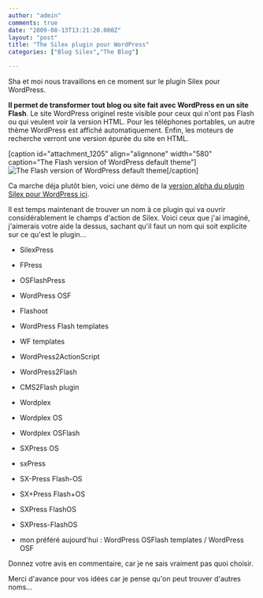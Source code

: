 ```yaml
---
author: "admin"
comments: true
date: "2009-08-13T13:21:20.000Z"
layout: "post"
title: "The Silex plugin pour WordPress"
categories: ["Blog Silex","The Blog"]

---
```

Sha et moi nous travaillons en ce moment sur le plugin Silex pour WordPress.

**Il permet de transformer tout blog ou site fait avec WordPress en un site Flash**. Le site WordPress originel reste visible pour ceux qui n'ont pas Flash ou qui veulent voir la version HTML. Pour les téléphones portables, un autre thème WordPress est affiché automatiquement. Enfin, les moteurs de recherche verront une version épurée du site en HTML.

[caption id="attachment_1205" align="alignnone" width="580" caption="The Flash version of WordPress default theme"]![The Flash version of WordPress default theme](https://www.silexlabs.org/wp-content/uploads/2009/08/screenshot-1.png)[/caption]

Ca marche déja plutôt bien, voici une démo de la [version alpha du plugin Silex pour WordPress ici]( http://hoyau.info/demos/1silex4wp/).

<!-- more -->

Il est temps maintenant de trouver un nom à ce plugin qui va ouvrir considérablement le champs d'action de Silex. Voici ceux que j'ai imaginé, j'aimerais votre aide la dessus, sachant qu'il faut un nom qui soit explicite sur ce qu'est le plugin...




  * SilexPress


  * FPress


  * OSFlashPress


  * WordPress OSF


  * Flashoot


  * WordPress Flash templates


  * WF templates


  * WordPress2ActionScript


  * WordPress2Flash


  * CMS2Flash plugin


  * Wordplex


  * Wordplex OS


  * Wordplex OSFlash


  * SXPress OS


  * sxPress


  * SX-Press Flash-OS


  * SX+Press Flash+OS


  * SXPress FlashOS


  * SXPress-FlashOS


  * mon préféré aujourd'hui : WordPress OSFlash templates / WordPress OSF


Donnez votre avis en commentaire, car je ne sais vraiment pas quoi choisir.

Merci d'avance pour vos idées car je pense qu'on peut trouver d'autres noms...



